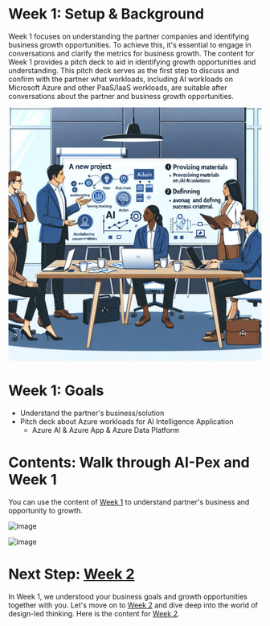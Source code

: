 # Week 1: Setup & Background
Week 1 focuses on understanding the partner companies and identifying business growth opportunities. To achieve this, it's essential to engage in conversations and clarify the metrics for business growth. The content for Week 1 provides a pitch deck to aid in identifying growth opportunities and understanding. This pitch deck serves as the first step to discuss and confirm with the partner what workloads, including AI workloads on Microsoft Azure and other PaaS/IaaS workloads, are suitable after conversations about the partner and business growth opportunities.  

![alt text](image.png)

# Week 1: Goals
- Understand the partner's business/solution
- Pitch deck about Azure workloads for AI Intelligence Application
  - Azure AI & Azure App & Azure Data Platform

# Contents: Walk through AI-Pex and Week 1
You can use the content of [Week 1](https://github.com/MamoruKuroda/AI-Pex-for-ISV-Partners/blob/7a6c82eaa82c48d917b289d4c5543622cbe7e852/Week1/AI-Pex%20-%20Week%201.pdf) to understand partner's business and opportunity to growth.

![image](https://github.com/user-attachments/assets/fe6316c0-948c-4f41-aa60-1ba951d76288)

![image](https://github.com/user-attachments/assets/53d0810d-a839-4b97-999d-5973d3d8c5a9)


# Next Step: [Week 2](https://github.com/microsoft/AI-Pex-for-ISV-Partners/tree/main/Week2)
In Week 1, we understood your business goals and growth opportunities together with you. Let's move on to [Week 2](https://github.com/microsoft/AI-Pex-for-ISV-Partners/tree/main/Week2) and dive deep into the world of design-led thinking. Here is the content for [Week 2](https://github.com/microsoft/AI-Pex-for-ISV-Partners/tree/main/Week2).

